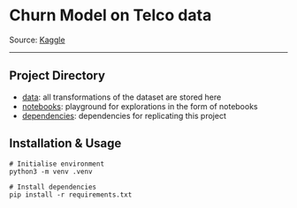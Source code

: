 # Churn Model on Telco data

Source: [Kaggle](https://www.kaggle.com/datasets/blastchar/telco-customer-churn?resource=download)

---

## Project Directory
- [data](data): all transformations of the dataset are stored here
- [notebooks](notebook): playground for explorations in the form of notebooks
- [dependencies](requirements.txt): dependencies for replicating this project



## Installation & Usage
```
# Initialise environment
python3 -m venv .venv

# Install dependencies
pip install -r requirements.txt

```




